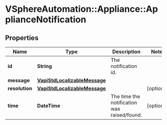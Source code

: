 # VSphereAutomation::Appliance::ApplianceNotification

## Properties
Name | Type | Description | Notes
------------ | ------------- | ------------- | -------------
**id** | **String** | The notification id. | 
**message** | [**VapiStdLocalizableMessage**](VapiStdLocalizableMessage.md) |  | 
**resolution** | [**VapiStdLocalizableMessage**](VapiStdLocalizableMessage.md) |  | [optional] 
**time** | **DateTime** | The time the notification was raised/found. | [optional] 


